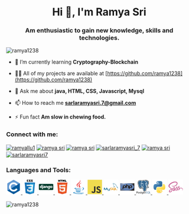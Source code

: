 <h1 align="center">Hi 👋, I'm Ramya Sri</h1>
<h3 align="center">Am enthusiastic to gain new knowledge, skills and technologies.</h3>

<p align="left"> <img src="https://komarev.com/ghpvc/?username=ramya1238&label=Profile%20views&color=0e75b6&style=flat" alt="ramya1238" /> </p>

- 🌱 I’m currently learning **Cryptography-Blockchain**

- 👨‍💻 All of my projects are available at [https://github.com/ramya1238](https://github.com/ramya1238)

- 💬 Ask me about **java, HTML, CSS, Javascript, Mysql**

- 📫 How to reach me **sarlaramyasri.7@gmail.com**

- ⚡ Fun fact **Am slow in chewing food.**

<h3 align="left">Connect with me:</h3>
<p align="left">
<a href="https://twitter.com/ramyallu1" target="blank"><img align="center" src="https://raw.githubusercontent.com/rahuldkjain/github-profile-readme-generator/master/src/images/icons/Social/twitter.svg" alt="ramyallu1" height="30" width="40" /></a>
<a href="https://www.linkedin.com/in/ramya-sri-855599rs/" target="blank"><img align="center" src="https://raw.githubusercontent.com/rahuldkjain/github-profile-readme-generator/master/src/images/icons/Social/linked-in-alt.svg" alt="ramya sri" height="30" width="40" /></a>
<a href="https://www.youtube.com/c/ramya sri" target="blank"><img align="center" src="https://raw.githubusercontent.com/rahuldkjain/github-profile-readme-generator/master/src/images/icons/Social/youtube.svg" alt="ramya sri" height="30" width="40" /></a>
<a href="https://www.hackerrank.com/sarlaramyasri_7" target="blank"><img align="center" src="https://raw.githubusercontent.com/rahuldkjain/github-profile-readme-generator/master/src/images/icons/Social/hackerrank.svg" alt="sarlaramyasri_7" height="30" width="40" /></a>
<a href="https://www.leetcode.com/ramya sri" target="blank"><img align="center" src="https://raw.githubusercontent.com/rahuldkjain/github-profile-readme-generator/master/src/images/icons/Social/leet-code.svg" alt="ramya sri" height="30" width="40" /></a>
<a href="https://auth.geeksforgeeks.org/user/sarlaramyasri7" target="blank"><img align="center" src="https://raw.githubusercontent.com/rahuldkjain/github-profile-readme-generator/master/src/images/icons/Social/geeks-for-geeks.svg" alt="sarlaramyasri7" height="30" width="40" /></a>
</p>

<h3 align="left">Languages and Tools:</h3>
<p align="left"> <a href="https://www.cprogramming.com/" target="_blank"> <img src="https://raw.githubusercontent.com/devicons/devicon/master/icons/c/c-original.svg" alt="c" width="40" height="40"/> </a> <a href="https://www.w3schools.com/css/" target="_blank"> <img src="https://raw.githubusercontent.com/devicons/devicon/master/icons/css3/css3-original-wordmark.svg" alt="css3" width="40" height="40"/> </a> <a href="https://www.djangoproject.com/" target="_blank"> <img src="https://raw.githubusercontent.com/devicons/devicon/master/icons/django/django-original.svg" alt="django" width="40" height="40"/> </a> <a href="https://www.w3.org/html/" target="_blank"> <img src="https://raw.githubusercontent.com/devicons/devicon/master/icons/html5/html5-original-wordmark.svg" alt="html5" width="40" height="40"/> </a> <a href="https://www.java.com" target="_blank"> <img src="https://raw.githubusercontent.com/devicons/devicon/master/icons/java/java-original.svg" alt="java" width="40" height="40"/> </a> <a href="https://developer.mozilla.org/en-US/docs/Web/JavaScript" target="_blank"> <img src="https://raw.githubusercontent.com/devicons/devicon/master/icons/javascript/javascript-original.svg" alt="javascript" width="40" height="40"/> </a> <a href="https://www.mysql.com/" target="_blank"> <img src="https://raw.githubusercontent.com/devicons/devicon/master/icons/mysql/mysql-original-wordmark.svg" alt="mysql" width="40" height="40"/> </a> <a href="https://www.php.net" target="_blank"> <img src="https://raw.githubusercontent.com/devicons/devicon/master/icons/php/php-original.svg" alt="php" width="40" height="40"/> </a> <a href="https://www.postgresql.org" target="_blank"> <img src="https://raw.githubusercontent.com/devicons/devicon/master/icons/postgresql/postgresql-original-wordmark.svg" alt="postgresql" width="40" height="40"/> </a> <a href="https://www.python.org" target="_blank"> <img src="https://raw.githubusercontent.com/devicons/devicon/master/icons/python/python-original.svg" alt="python" width="40" height="40"/> </a> <a href="https://sass-lang.com" target="_blank"> <img src="https://raw.githubusercontent.com/devicons/devicon/master/icons/sass/sass-original.svg" alt="sass" width="40" height="40"/> </a> </p>

<p><img align="center" src="https://github-readme-stats.vercel.app/api/top-langs?username=ramya1238&show_icons=true&locale=en&layout=compact" alt="ramya1238" /></p>


